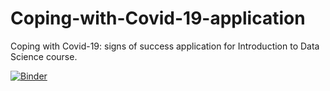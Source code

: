 # Coping-with-Covid-19-application
Coping with Covid-19: signs of success application for Introduction to Data Science course.

[![Binder](https://mybinder.org/badge_logo.svg)](https://mybinder.org/v2/gh/inkeriV/Coping-with-Covid-19-application/master?labpath=Coping_with_covid_19_signs_of_success_application.ipynb)
